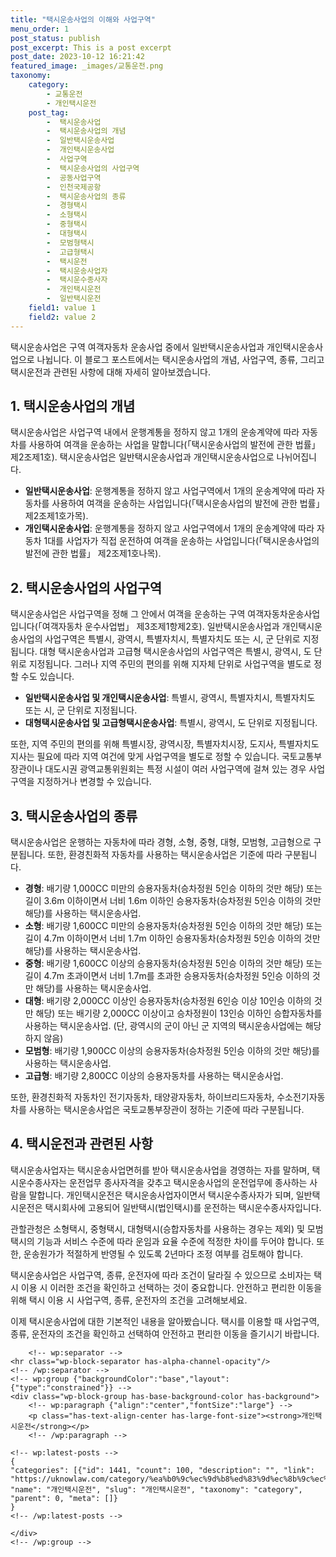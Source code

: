 ```yaml
---
title: "택시운송사업의 이해와 사업구역"
menu_order: 1
post_status: publish
post_excerpt: This is a post excerpt
post_date: 2023-10-12 16:21:42
featured_image: _images/교통운전.png
taxonomy:
    category:
        - 교통운전
        - 개인택시운전
    post_tag:
        -  택시운송사업
        -  택시운송사업의 개념
        -  일반택시운송사업
        -  개인택시운송사업
        -  사업구역
        -  택시운송사업의 사업구역
        -  공동사업구역
        -  인천국제공항
        -  택시운송사업의 종류
        -  경형택시
        -  소형택시
        -  중형택시
        -  대형택시
        -  모범형택시
        -  고급형택시
        -  택시운전
        -  택시운송사업자
        -  택시운수종사자
        -  개인택시운전
        -  일반택시운전
    field1: value 1
    field2: value 2
---
```



택시운송사업은 구역 여객자동차 운송사업 중에서 일반택시운송사업과 개인택시운송사업으로 나뉩니다. 이 블로그 포스트에서는 택시운송사업의 개념, 사업구역, 종류, 그리고 택시운전과 관련된 사항에 대해 자세히 알아보겠습니다.

## 1. 택시운송사업의 개념

택시운송사업은 사업구역 내에서 운행계통을 정하지 않고 1개의 운송계약에 따라 자동차를 사용하여 여객을 운송하는 사업을 말합니다(「택시운송사업의 발전에 관한 법률」 제2조제1호). 택시운송사업은 일반택시운송사업과 개인택시운송사업으로 나뉘어집니다.

- **일반택시운송사업**: 운행계통을 정하지 않고 사업구역에서 1개의 운송계약에 따라 자동차를 사용하여 여객을 운송하는 사업입니다(「택시운송사업의 발전에 관한 법률」 제2조제1호가목).
- **개인택시운송사업**: 운행계통을 정하지 않고 사업구역에서 1개의 운송계약에 따라 자동차 1대를 사업자가 직접 운전하여 여객을 운송하는 사업입니다(「택시운송사업의 발전에 관한 법률」 제2조제1호나목).

## 2. 택시운송사업의 사업구역

택시운송사업은 사업구역을 정해 그 안에서 여객을 운송하는 구역 여객자동차운송사업입니다(「여객자동차 운수사업법」 제3조제1항제2호). 일반택시운송사업과 개인택시운송사업의 사업구역은 특별시, 광역시, 특별자치시, 특별자치도 또는 시, 군 단위로 지정됩니다. 대형 택시운송사업과 고급형 택시운송사업의 사업구역은 특별시, 광역시, 도 단위로 지정됩니다. 그러나 지역 주민의 편의를 위해 지자체 단위로 사업구역을 별도로 정할 수도 있습니다.

- **일반택시운송사업 및 개인택시운송사업**: 특별시, 광역시, 특별자치시, 특별자치도 또는 시, 군 단위로 지정됩니다.
- **대형택시운송사업 및 고급형택시운송사업**: 특별시, 광역시, 도 단위로 지정됩니다.

또한, 지역 주민의 편의를 위해 특별시장, 광역시장, 특별자치시장, 도지사, 특별자치도지사는 필요에 따라 지역 여건에 맞게 사업구역을 별도로 정할 수 있습니다. 국토교통부장관이나 대도시권 광역교통위원회는 특정 시설이 여러 사업구역에 걸쳐 있는 경우 사업구역을 지정하거나 변경할 수 있습니다.

## 3. 택시운송사업의 종류

택시운송사업은 운행하는 자동차에 따라 경형, 소형, 중형, 대형, 모범형, 고급형으로 구분됩니다. 또한, 환경친화적 자동차를 사용하는 택시운송사업은 기준에 따라 구분됩니다.

- **경형**: 배기량 1,000CC 미만의 승용자동차(승차정원 5인승 이하의 것만 해당) 또는 길이 3.6m 이하이면서 너비 1.6m 이하인 승용자동차(승차정원 5인승 이하의 것만 해당)를 사용하는 택시운송사업.
- **소형**: 배기량 1,600CC 미만의 승용자동차(승차정원 5인승 이하의 것만 해당) 또는 길이 4.7m 이하이면서 너비 1.7m 이하인 승용자동차(승차정원 5인승 이하의 것만 해당)를 사용하는 택시운송사업.
- **중형**: 배기량 1,600CC 이상의 승용자동차(승차정원 5인승 이하의 것만 해당) 또는 길이 4.7m 초과이면서 너비 1.7m를 초과한 승용자동차(승차정원 5인승 이하의 것만 해당)를 사용하는 택시운송사업.
- **대형**: 배기량 2,000CC 이상인 승용자동차(승차정원 6인승 이상 10인승 이하의 것만 해당) 또는 배기량 2,000CC 이상이고 승차정원이 13인승 이하인 승합자동차를 사용하는 택시운송사업. (단, 광역시의 군이 아닌 군 지역의 택시운송사업에는 해당하지 않음)
- **모범형**: 배기량 1,900CC 이상의 승용자동차(승차정원 5인승 이하의 것만 해당)를 사용하는 택시운송사업.
- **고급형**: 배기량 2,800CC 이상의 승용자동차를 사용하는 택시운송사업.

또한, 환경친화적 자동차인 전기자동차, 태양광자동차, 하이브리드자동차, 수소전기자동차를 사용하는 택시운송사업은 국토교통부장관이 정하는 기준에 따라 구분됩니다.

## 4. 택시운전과 관련된 사항

택시운송사업자는 택시운송사업면허를 받아 택시운송사업을 경영하는 자를 말하며, 택시운수종사자는 운전업무 종사자격을 갖추고 택시운송사업의 운전업무에 종사하는 사람을 말합니다. 개인택시운전은 택시운송사업자이면서 택시운수종사자가 되며, 일반택시운전은 택시회사에 고용되어 일반택시(법인택시)를 운전하는 택시운수종사자입니다.

관할관청은 소형택시, 중형택시, 대형택시(승합자동차를 사용하는 경우는 제외) 및 모범택시의 기능과 서비스 수준에 따라 운임과 요율 수준에 적정한 차이를 두어야 합니다. 또한, 운송원가가 적절하게 반영될 수 있도록 2년마다 조정 여부를 검토해야 합니다.

택시운송사업은 사업구역, 종류, 운전자에 따라 조건이 달라질 수 있으므로 소비자는 택시 이용 시 이러한 조건을 확인하고 선택하는 것이 중요합니다. 안전하고 편리한 이동을 위해 택시 이용 시 사업구역, 종류, 운전자의 조건을 고려해보세요.

이제 택시운송사업에 대한 기본적인 내용을 알아봤습니다. 택시를 이용할 때 사업구역, 종류, 운전자의 조건을 확인하고 선택하여 안전하고 편리한 이동을 즐기시기 바랍니다.


        <!-- wp:separator -->
    <hr class="wp-block-separator has-alpha-channel-opacity"/>
    <!-- /wp:separator -->
    <!-- wp:group {"backgroundColor":"base","layout":{"type":"constrained"}} -->
    <div class="wp-block-group has-base-background-color has-background">
        <!-- wp:paragraph {"align":"center","fontSize":"large"} -->
        <p class="has-text-align-center has-large-font-size"><strong>개인택시운전</strong></p>
        <!-- /wp:paragraph -->
        
    <!-- wp:latest-posts -->
    {
    "categories": [{"id": 1441, "count": 100, "description": "", "link": "https://uknowlaw.com/category/%ea%b0%9c%ec%9d%b8%ed%83%9d%ec%8b%9c%ec%9a%b4%ec%a0%84/", "name": "개인택시운전", "slug": "개인택시운전", "taxonomy": "category", "parent": 0, "meta": []}
    }
    <!-- /wp:latest-posts -->
    
    </div>
    <!-- /wp:group -->
    